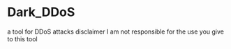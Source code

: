 # Dark_DDoS
a tool for DDoS attacks disclaimer I am not responsible for the use you give to this tool
